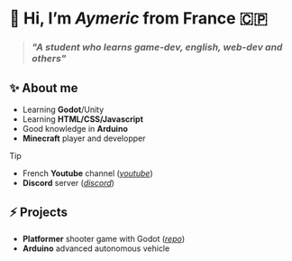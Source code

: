 # 👋 Hi, I’m *Aymeric* from France 🇨🇵
> ### *"A student who learns game-dev, english, web-dev and others"*

## ✨ About me 
- Learning **Godot**/Unity
- Learning **HTML/CSS/Javascript**
- Good knowledge in **Arduino**
- **Minecraft** player and developper
> [!TIP]
> - French **Youtube** channel ([*youtube*](https://www.youtube.com/@aymeric-devv)) 
> - **Discord** server ([*discord*](https://discord.gg/xkq8aZ4zFg))

## ⚡ Projects
- **Platformer** shooter game with Godot ([*repo*](https://github.com/aymeric-devv/godot-platformer-shooter))
- **Arduino** advanced autonomous vehicle
